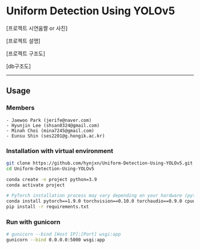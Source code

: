 # Uniform Detection Using YOLOv5
[프로젝트 시연움짤 or 사진]

[프로젝트 설명]

[프로젝트 구조도]

[db구조도]
 
---
## Usage
### Members
```
- Jaewoo Park (jerife@naver.com)
- Hyunjin Lee (shsan0324@gmail.com)
- Minah Choi (mina7245@gmail.com)
- Eunsu Shin (ses2201@g.hongik.ac.kr)
```




### Installation with virtual environment
```bash
git clone https://github.com/hynjxn/Uniform-Detection-Using-YOLOv5.git
cd Uniform-Detection-Using-YOLOv5

conda create -n project python=3.9
conda activate project

# PyTorch installation process may vary depending on your hardware (pytorch<=1.9.0)
conda install pytorch==1.9.0 torchvision==0.10.0 torchaudio==0.9.0 cpuonly -c pytorch
pip install -r requirements.txt
```

### Run with gunicorn
```bash
# gunicorn --bind [Host IP]:[Port] wsgi:app
gunicorn --bind 0.0.0.0:5000 wsgi:app
```
